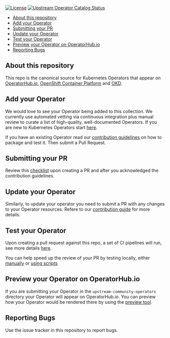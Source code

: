 [![License](http://img.shields.io/:license-apache-blue.svg)](http://www.apache.org/licenses/LICENSE-2.0.html)
[![Upstream Operator Catalog Status](https://quay.io/repository/operator-framework/upstream-community-operators/status "Upstream Operator Catalog Status")](https://quay.io/repository/operator-framework/upstream-community-operators)

<!-- START doctoc generated TOC please keep comment here to allow auto update -->
<!-- DON'T EDIT THIS SECTION, INSTEAD RE-RUN doctoc TO UPDATE -->
<!-- **Table of Contents**  *generated with [DocToc](https://github.com/thlorenz/doctoc)* -->

- [About this repository](#about-this-repository)
- [Add your Operator](#add-your-operator)
- [Submitting your PR](#submitting-your-pr)
- [Update your Operator](#update-your-operator)
- [Test your Operator](#test-your-operator)
- [Preview your Operator on OperatorHub.io](#preview-your-operator-on-operatorhubio)
- [Reporting Bugs](#reporting-bugs)

<!-- END doctoc generated TOC please keep comment here to allow auto update -->

## About this repository

This repo is the canonical source for Kubernetes Operators that appear on [OperatorHub.io](https://operatorhub.io), [OpenShift Container Platform](https://openshift.com) and [OKD](https://okd.io).

## Add your Operator

We would love to see your Operator being added to this collection. We currently use automated vetting via continuous integration plus manual review to curate a list of high-quality, well-documented Operators. If you are new to Kubernetes Operators start [here](https://github.com/operator-framework/getting-started).

If you have an existing Operator read our [contribution guidelines](./docs/contributing.md) on how to package and test it. Then submit a Pull Request.

## Submitting your PR

Review this [checklist](./docs/pull_request_template.md) upon creating a PR and after you acknowledged the contribution guidelines.

## Update your Operator

Similarly, to update your operator you need to submit a PR with any changes to your Operator resources. Refere to our [contribution guide](docs/contributing.md#updating-your-existing-operator) for more details.

## Test your Operator

Upon creating a pull request against this repo, a set of CI pipelines will run, see more details [here](./docs/ci.md).

You can help speed up the review of your PR by testing locally, either [manually](./docs/testing-operators.md) or [using scripts](./docs/using-scripts.md)

## Preview your Operator on OperatorHub.io

If you are submitting your Operator in the `upstream-community-operators` directory your Operator will appear on OperatorHub.io. You can preview how your Operator would be rendered there by using the [preview tool](https://operatorhub.io/preview).

## Reporting Bugs

Use the issue tracker in this repository to report bugs.
